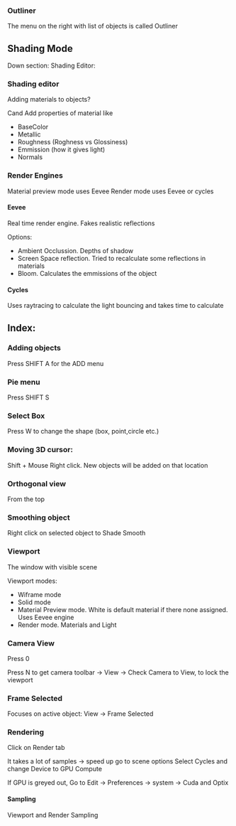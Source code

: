 

### Outliner
The menu on the right with list of objects is called Outliner




## Shading Mode


Down section: Shading Editor:

### Shading editor
Adding materials to objects?

Cand Add properties of material like 

- BaseColor
- Metallic
- Roughness (Roghness vs Glossiness)
- Emmission (how it gives light)
- Normals



### Render Engines
Material preview mode uses Eevee
Render mode uses Eevee or cycles

#### Eevee
Real time render engine. Fakes realistic reflections

Options:
- Ambient Occlussion. Depths of shadow
- Screen Space reflection. Tried to recalculate some reflections in materials
- Bloom. Calculates the emmissions of the object

#### Cycles
Uses raytracing to calculate the light bouncing and takes time to calculate


## Index:



### Adding objects
Press SHIFT A for the ADD menu

### Pie menu
Press SHIFT S

### Select Box
Press W to change the shape (box, point,circle etc.)


### Moving 3D cursor:
Shift + Mouse Right click. New objects will be added on that location


### Orthogonal view
From the top

### Smoothing object
Right click on selected object to Shade Smooth

### Viewport
The window with visible scene

Viewport modes:
- Wiframe mode
- Solid mode
- Material Preview mode. White is default material if there none assigned. Uses Eevee engine
- Render mode. Materials and Light


### Camera View
Press 0

Press N to get camera toolbar -> View -> Check Camera to View, to lock the viewport 


### Frame Selected
Focuses on active object:
View -> Frame Selected




### Rendering 
Click on Render tab

It takes a lot of samples -> speed up go to scene options
Select Cycles and change Device to GPU Compute

If GPU is greyed out, Go to Edit -> Preferences -> system -> Cuda and Optix


#### Sampling
Viewport and Render Sampling